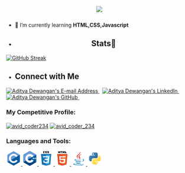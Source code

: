 
<h1 align="center">
  <a href="https://git.io/typing-svg">
    <img src="https://readme-typing-svg.demolab.com?font=Poppins&weight=500&size=30&duration=1500&pause=1000&color=00ffff&width=435&lines=Hi+there!+Myself+Aditya+%F0%9F%91%8B;WebDeveloper">
  </a>
</h1>


- 🌱 I’m currently learning **HTML,CSS,Javascript**
- <h2 align="center">Stats💫</h2>
<a href="https://git.io/streak-stats"><img src="https://streak-stats.demolab.com?user=avid-coder234&theme=highcontrast&hide_border=true&border_radius=4.6&date_format=j%20M%5B%20Y%5D" alt="GitHub Streak" /></a>

###


- <h2 align="left"> Connect with Me</h2>

  

<div align="left">
  <a href="mailto:riglunatic@gmail.com" target="_blank" rel="noreferrer"> <img alt="Aditya Dewangan's E-mail Address" src="https://img.shields.io/badge/E&#8209;mail-D14836?style=for-the-badge&logo=gmail&logoColor=white" /> </a>
  &nbsp;
  <a href="https://www.linkedin.com/in/aditya-dewangan-875b0624b/" target="_blank" rel="noreferrer"> <img alt="Aditya Dewangan's LinkedIn" src="https://img.shields.io/badge/LinkedIn-0077B5?style=for-the-badge&logo=linkedin&logoColor=white" /> </a>
  &nbsp;
  <a href="https://github.com/avid-coder234" target="_blank" rel="noreferrer"> <img alt="Aditya Dewangan's GitHub" src="https://img.shields.io/badge/GitHub-100000?style=for-the-badge&logo=github&logoColor=white" /> </a>
  &nbsp;
  

<h3 align="left">My Competitive Profile:</h3>

<a href="https://www.codechef.com/users/lunatic_234" target="blank"><img align="center" src="https://cdn.jsdelivr.net/npm/simple-icons@3.1.0/icons/codechef.svg" alt="avid_coder234" height="30" width="40" /></a>
<a href="https://leetcode.com/Avid_coder_234/" target="blank"><img align="center" src="https://raw.githubusercontent.com/rahuldkjain/github-profile-readme-generator/master/src/images/icons/Social/leet-code.svg" alt="avid_coder_234" height="30" width="40" /></a>
</p>

<h3 align="left">Languages and Tools:</h3>
<p align="left"> <a href="https://www.cprogramming.com/" target="_blank" rel="noreferrer"> <img src="https://raw.githubusercontent.com/devicons/devicon/master/icons/c/c-original.svg" alt="c" width="40" height="40"/> </a> <a href="https://www.w3schools.com/cpp/" target="_blank" rel="noreferrer"> <img src="https://raw.githubusercontent.com/devicons/devicon/master/icons/cplusplus/cplusplus-original.svg" alt="cplusplus" width="40" height="40"/> </a> <a href="https://www.w3schools.com/css/" target="_blank" rel="noreferrer"> <img src="https://raw.githubusercontent.com/devicons/devicon/master/icons/css3/css3-original-wordmark.svg" alt="css3" width="40" height="40"/> </a> <a href="https://www.w3.org/html/" target="_blank" rel="noreferrer"> <img src="https://raw.githubusercontent.com/devicons/devicon/master/icons/html5/html5-original-wordmark.svg" alt="html5" width="40" height="40"/> </a> <a href="https://www.java.com" target="_blank" rel="noreferrer"> <img src="https://raw.githubusercontent.com/devicons/devicon/master/icons/java/java-original.svg" alt="java" width="40" height="40"/> </a> <a href="https://www.python.org" target="_blank" rel="noreferrer"> <img src="https://raw.githubusercontent.com/devicons/devicon/master/icons/python/python-original.svg" alt="python" width="40" height="40"/> </a> </p>


